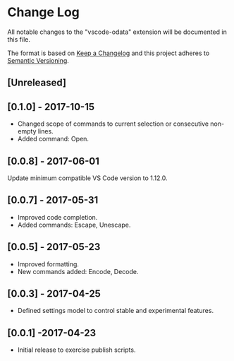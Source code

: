 # Change Log
All notable changes to the "vscode-odata" extension will be documented in this file.

The format is based on [Keep a Changelog](http://keepachangelog.com/en/1.0.0/)
and this project adheres to [Semantic Versioning](http://semver.org/spec/v2.0.0.html).

## [Unreleased]

## [0.1.0] - 2017-10-15
- Changed scope of commands to current selection or consecutive non-empty lines.
- Added command: Open.

## [0.0.8] - 2017-06-01
Update minimum compatible VS Code version to 1.12.0.

## [0.0.7] - 2017-05-31
- Improved code completion.
- Added commands: Escape, Unescape.

## [0.0.5] - 2017-05-23
- Improved formatting.
- New commands added: Encode, Decode.

## [0.0.3] - 2017-04-25
- Defined settings model to control stable and experimental features.

## [0.0.1] -2017-04-23
- Initial release to exercise publish scripts.
